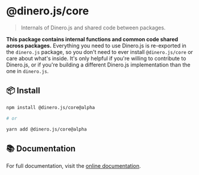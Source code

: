 # @dinero.js/core

> Internals of Dinero.js and shared code between packages.

**This package contains internal functions and common code shared across packages.** Everything you need to use Dinero.js is re-exported in the `dinero.js` package, so you don't need to ever install `@dinero.js/core` or care about what's inside. It's only helpful if you're willing to contribute to Dinero.js, or if you're building a different Dinero.js implementation than the one in `dinero.js`.

## 📦 Install

```sh
npm install @dinero.js/core@alpha

# or

yarn add @dinero.js/core@alpha
```

## 📚 Documentation

For full documentation, visit the [online documentation](https://v2.dinerojs.com/docs).
